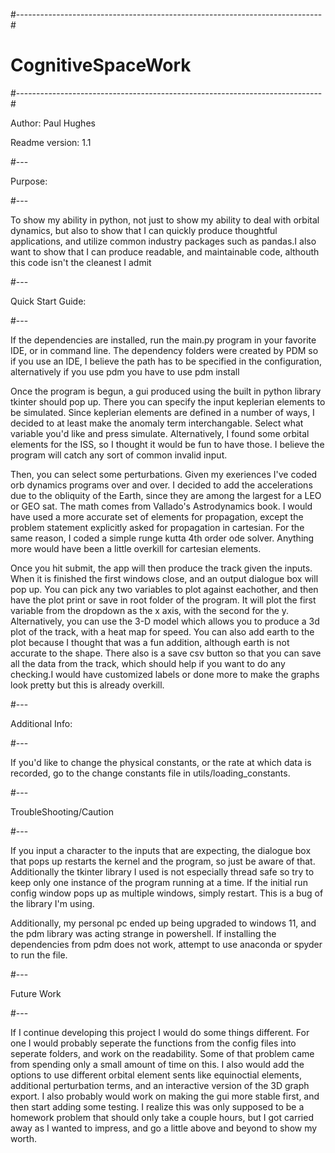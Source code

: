 #----------------------------------------------------------------------------#
#                         CognitiveSpaceWork                                 #
#----------------------------------------------------------------------------#


Author: Paul Hughes

Readme version: 1.1

#---

Purpose:

#---


To show my ability in python, not just to show my ability to deal with orbital dynamics, but also to show
that I can quickly produce thoughtful applications, and utilize common industry packages such as pandas.I also 
want to show that I can produce readable, and maintainable code, althouth this code isn't the cleanest I admit

#---

Quick Start Guide:

#---

If the dependencies are installed, run the main.py program in your favorite IDE, or in command line.
The dependency folders were created by PDM so if you use an IDE, I believe the path has to be specified in the configuration,
alternatively if you use pdm you have to use pdm install

Once the program is begun, a gui produced using the built in python library tkinter should pop up. There you can specify the input
keplerian elements to be simulated. Since keplerian elements are defined in a number of ways, I decided to at least make the anomaly term 
interchangable. Select what variable you'd like and press simulate. Alternatively, I found some orbital elements for the ISS, so I thought it 
would be fun to have those. I believe the program will catch any sort of common invalid input. 

Then, you can select some perturbations. Given my exeriences I've coded orb dynamics programs over and over. I decided to add the 
accelerations due to the obliquity of the Earth, since they are among the largest for a LEO or GEO sat. The math comes from Vallado's Astrodynamics book.
I would have used a more accurate set of elements for propagation, except the problem statement explicitly asked for propagation in cartesian. For the same 
reason, I coded a simple runge kutta 4th order ode solver. Anything more would have been a little overkill for cartesian elements.

Once you hit submit, the app will then produce the track given the inputs. When it is finished the first windows close, and an 
output dialogue box will pop up. You can pick any two variables to plot against eachother, and then have the plot print or save in 
root folder of the program. It will plot the first variable from the dropdown as the x axis, with the second for the y.
Alternatively, you can use the 3-D model which allows you to produce a 3d plot of the track, with a heat map for speed. 
You can also add earth to the plot because I thought that was a fun addition, although earth is not accurate to the shape. There also is a save csv button
so that you can save all the data from the track, which should help if you want to do any checking.I would have customized labels or done more to make the graphs 
look pretty but this is already overkill.

#---

Additional Info:

#---

If you'd like to change the physical constants, or the rate at which data is recorded, go to the change constants file in utils/loading_constants.

#---

TroubleShooting/Caution

#---

If you input a character to the inputs that are expecting, the dialogue box that pops up restarts the kernel and the program, so just be aware of that.
Additionally the tkinter library I used is not especially thread safe so try to keep only one instance of the program running at a time. If the initial 
run config window pops up as multiple windows, simply restart. This is a bug of the library I'm using.

Additionally, my personal pc ended up being upgraded to windows 11, and the pdm library was acting strange in powershell. If installing the dependencies from 
pdm does not work, attempt to use anaconda or spyder to run the file.

#---

Future Work

#---

If I continue developing this project I would do some things different. For one I would probably seperate the functions from the config files into seperate folders,
and work on the readability. Some of that problem came from spending only a small amount of time on this. I also would add the options to use different orbital 
element sents like equinoctial elements, additional perturbation terms, and an interactive version of the 3D graph export. I also probably would work on making the gui more stable first, and then start adding some testing. I realize this was only supposed to be a homework problem that should only take a couple hours, but I 
got carried away as I wanted to impress, and go a little above and beyond to show my worth.
